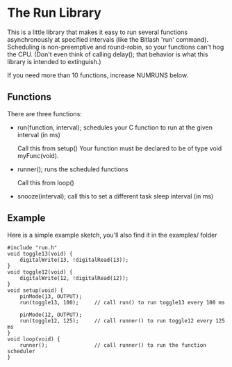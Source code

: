# The Run Library

This is a little library that makes it easy to run several functions asynchronously
at specified intervals (like the Bitlash 'run' command).  Scheduling is non-preemptive
and round-robin, so your functions can't hog the CPU.  (Don't even think of calling 
delay(); that behavior is what this library is intended to extinguish.)

If you need more than 10 functions, increase NUMRUNS below.

## Functions

There are three functions:

- run(function, interval); schedules your C function to run at the given interval (in ms)

	Call this from setup()
	Your function must be declared to be of type void myFunc(void).

- runner(); runs the scheduled functions

	Call this from loop() 

- snooze(interval); call this to set a different task sleep interval (in ms)

## Example

Here is a simple example sketch, you'll also find it in the examples/ folder

	#include "run.h"
	void toggle13(void) {
		digitalWrite(13, !digitalRead(13));
	}
	void toggle12(void) {
		digitalWrite(12, !digitalRead(12));
	}
	void setup(void) {
		pinMode(13, OUTPUT);
		run(toggle13, 100);		// call run() to run toggle13 every 100 ms
	
		pinMode(12, OUTPUT);
		run(toggle12, 125);		// call runner() to run toggle12 every 125 ms
	}	
	void loop(void) {
		runner();				// call runner() to run the function scheduler
	}

